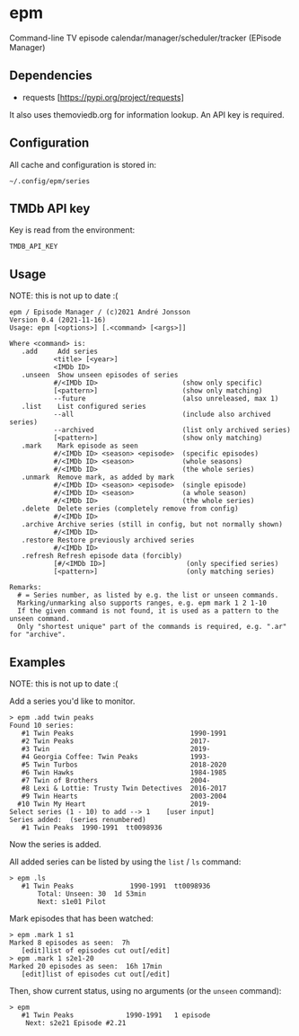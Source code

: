 # epm

Command-line TV episode calendar/manager/scheduler/tracker (EPisode Manager)

## Dependencies

- requests [https://pypi.org/project/requests]

It also uses themoviedb.org for information lookup. An API key is required.

## Configuration

All cache and configuration is stored in:

    ~/.config/epm/series
	
## TMDb API key

Key is read from the environment:

    TMDB_API_KEY

## Usage

NOTE: this is not up to date :(

    epm / Episode Manager / (c)2021 André Jonsson
    Version 0.4 (2021-11-16) 
    Usage: epm [<options>] [.<command> [<args>]]
    
    Where <command> is:
       .add     Add series
               <title> [<year>]
               <IMDb ID>
       .unseen  Show unseen episodes of series
               #/<IMDb ID>                     (show only specific)
               [<pattern>]                     (show only matching)
               --future                        (also unreleased, max 1)
       .list    List configured series
               --all                           (include also archived series)
               --archived                      (list only archived series)
               [<pattern>]                     (show only matching)
       .mark    Mark episode as seen
               #/<IMDb ID> <season> <episode>  (specific episodes)
               #/<IMDb ID> <season>            (whole seasons)
               #/<IMDb ID>                     (the whole series)
       .unmark  Remove mark, as added by mark
               #/<IMDb ID> <season> <episode>  (single episode)
               #/<IMDb ID> <season>            (a whole season)
               #/<IMDb ID>                     (the whole series)
       .delete  Delete series (completely remove from config)
               #/<IMDb ID>
       .archive Archive series (still in config, but not normally shown)
               #/<IMDb ID>
       .restore Restore previously archived series
               #/<IMDb ID>
       .refresh Refresh episode data (forcibly)
               [#/<IMDb ID>]                    (only specified series)
               [<pattern>]                      (only matching series)
    
    Remarks:
      # = Series number, as listed by e.g. the list or unseen commands.
      Marking/unmarking also supports ranges, e.g. epm mark 1 2 1-10
      If the given command is not found, it is used as a pattern to the unseen command.
      Only "shortest unique" part of the commands is required, e.g. ".ar"  for "archive".


## Examples

NOTE: this is not up to date :(


Add a series you'd like to monitor.

    > epm .add twin peaks 
    Found 10 series:
       #1 Twin Peaks                             1990-1991
       #2 Twin Peaks                             2017-    
       #3 Twin                                   2019-    
       #4 Georgia Coffee: Twin Peaks             1993-    
       #5 Twin Turbos                            2018-2020
       #6 Twin Hawks                             1984-1985
       #7 Twin of Brothers                       2004-    
       #8 Lexi & Lottie: Trusty Twin Detectives  2016-2017
       #9 Twin Hearts                            2003-2004
      #10 Twin My Heart                          2019-    
    Select series (1 - 10) to add --> 1    [user input]
    Series added:  (series renumbered)
       #1 Twin Peaks  1990-1991  tt0098936

Now the series is added.

All added series can be listed by using the `list` / `ls` command:

    > epm .ls
       #1 Twin Peaks              1990-1991  tt0098936
           Total: Unseen: 30  1d 53min
           Next: s1e01 Pilot  

Mark episodes that has been watched:

    > epm .mark 1 s1
    Marked 8 episodes as seen:  7h
       [edit]list of episodes cut out[/edit]
	> epm .mark 1 s2e1-20
    Marked 20 episodes as seen:  16h 17min
       [edit]list of episodes cut out[/edit]

Then, show current status, using no arguments (or the `unseen` command):

    > epm
       #1 Twin Peaks             1990-1991   1 episode
        Next: s2e21 Episode #2.21              
